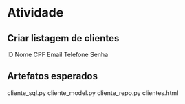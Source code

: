 # Atividade

## Criar listagem de clientes

ID
Nome
CPF
Email
Telefone
Senha

## Artefatos esperados
cliente_sql.py
cliente_model.py
cliente_repo.py
clientes.html